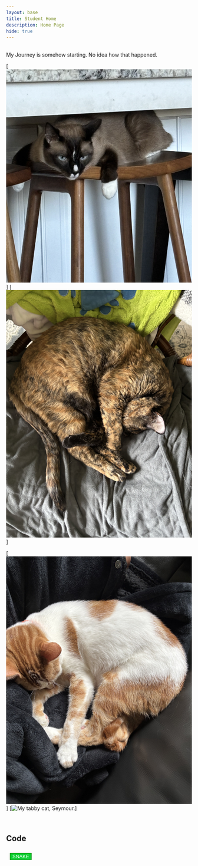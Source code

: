 ```yaml
---
layout: base
title: Student Home 
description: Home Page
hide: true
---
```

<style>

button {
  color:white;
  background-color:#0dd134;
  margin:10px;
  border: 1px solid green;
}
</style>

<br>
My Journey is somehow starting. No idea how that happened.
<br>

[![My siamese cat, Charlie.](/images/IMG_0125.jpg)]
[![My tortoise shell cat, Lisa.](images/IMG_0470.jpg)]

[![My orange/white cat, bart](images/IMG_0471.jpg)]
[![My tabby cat, Seymour.](images/IMG_0473.jpg)]

<br>

## Code

<a href="aboutme.html">
<button> SNAKE</button>
</a>
